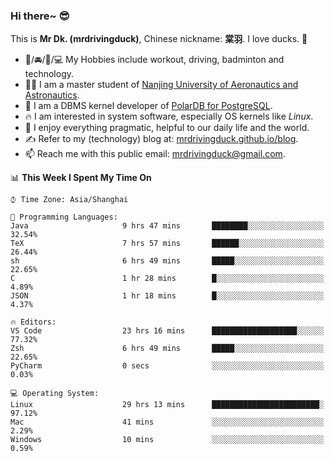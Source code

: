 ### Hi there~ 😎

This is **Mr Dk. (mrdrivingduck)**, Chinese nickname: **棠羽**. I love ducks. 🦆

- 💪/🚘/🏸/💻 My Hobbies include workout, driving, badminton and technology.
- 👨‍🎓 I am a master student of [Nanjing University of Aeronautics and Astronautics](https://en.wikipedia.org/wiki/Nanjing_University_of_Aeronautics_and_Astronautics).
- 🍊 I am a DBMS kernel developer of [PolarDB for PostgreSQL](https://github.com/ApsaraDB/PolarDB-for-PostgreSQL).
- 🔥 I am interested in system software, especially OS kernels like *Linux*.
- 🔧 I enjoy everything pragmatic, helpful to our daily life and the world.
- ✍ Refer to my (technology) blog at: [mrdrivingduck.github.io/blog](https://www.mrdrivingduck.cn/blog/#/).
- 📫 Reach me with this public email: [mrdrivingduck@gmail.com](mailto:mrdrivingduck@gmail.com).

<!--START_SECTION:waka-->
📊 **This Week I Spent My Time On** 

```text
⌚︎ Time Zone: Asia/Shanghai

💬 Programming Languages: 
Java                     9 hrs 47 mins       ████████░░░░░░░░░░░░░░░░░   32.54% 
TeX                      7 hrs 57 mins       ██████░░░░░░░░░░░░░░░░░░░   26.44% 
sh                       6 hrs 49 mins       █████░░░░░░░░░░░░░░░░░░░░   22.65% 
C                        1 hr 28 mins        █░░░░░░░░░░░░░░░░░░░░░░░░   4.89% 
JSON                     1 hr 18 mins        █░░░░░░░░░░░░░░░░░░░░░░░░   4.37%

🔥 Editors: 
VS Code                  23 hrs 16 mins      ███████████████████░░░░░░   77.32% 
Zsh                      6 hrs 49 mins       █████░░░░░░░░░░░░░░░░░░░░   22.65% 
PyCharm                  0 secs              ░░░░░░░░░░░░░░░░░░░░░░░░░   0.03%

💻 Operating System: 
Linux                    29 hrs 13 mins      ████████████████████████░   97.12% 
Mac                      41 mins             ░░░░░░░░░░░░░░░░░░░░░░░░░   2.29% 
Windows                  10 mins             ░░░░░░░░░░░░░░░░░░░░░░░░░   0.59%

```


<!--END_SECTION:waka-->

<!-- ![Mr Dk.'s GitHub Stats](https://github-readme-stats.vercel.app/api?username=mrdrivingduck&count_private&show_icons=true&theme=buefy) -->

<!-- ![Most Used Languages](https://github-readme-stats.vercel.app/api/top-langs/?username=mrdrivingduck&exclude_repo=mips32-CPU,snort-tcp-socket&theme=buefy&layout=compact&langs_count=10) -->


<!--
**mrdrivingduck/mrdrivingduck** is a ✨ _special_ ✨ repository because its `README.md` (this file) appears on your GitHub profile.

Here are some ideas to get you started:

- 🔭 I’m currently working on ...
- 🌱 I’m currently learning ...
- 👯 I’m looking to collaborate on ...
- 🤔 I’m looking for help with ...
- 💬 Ask me about ...
- 📫 How to reach me: ...
- 😄 Pronouns: ...
- ⚡ Fun fact: ...
-->
